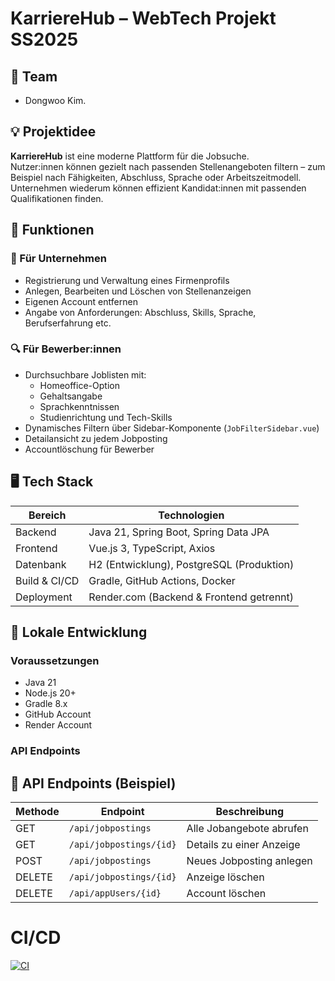 # KarriereHub – WebTech Projekt SS2025

## 👥 Team
- Dongwoo Kim.

## 💡 Projektidee
**KarriereHub** ist eine moderne Plattform für die Jobsuche.  
Nutzer:innen können gezielt nach passenden Stellenangeboten filtern – zum Beispiel nach Fähigkeiten, Abschluss, Sprache oder Arbeitszeitmodell.  
Unternehmen wiederum können effizient Kandidat:innen mit passenden Qualifikationen finden.

## 🔧 Funktionen

### 👤 Für Unternehmen
- Registrierung und Verwaltung eines Firmenprofils
- Anlegen, Bearbeiten und Löschen von Stellenanzeigen
- Eigenen Account entfernen 
- Angabe von Anforderungen: Abschluss, Skills, Sprache, Berufserfahrung etc.


### 🔍 Für Bewerber:innen
- Durchsuchbare Joblisten mit:
    - Homeoffice-Option
    - Gehaltsangabe
    - Sprachkenntnissen
    - Studienrichtung und Tech-Skills
- Dynamisches Filtern über Sidebar-Komponente (`JobFilterSidebar.vue`)
- Detailansicht zu jedem Jobposting
- Accountlöschung für Bewerber

## 🖥️ Tech Stack

| Bereich       | Technologien                                 |
|--------------|-----------------------------------------------|
| Backend       | Java 21, Spring Boot, Spring Data JPA        |
| Frontend      | Vue.js 3, TypeScript, Axios                  |
| Datenbank     | H2 (Entwicklung), PostgreSQL (Produktion)    |
| Build & CI/CD | Gradle, GitHub Actions, Docker               |
| Deployment    | Render.com (Backend & Frontend getrennt)     |


## 🚀 Lokale Entwicklung

### Voraussetzungen
- Java 21
- Node.js 20+
- Gradle 8.x
- GitHub Account
- Render Account


### API Endpoints
## 📡 API Endpoints (Beispiel)

| Methode | Endpoint                | Beschreibung              |
|---------|-------------------------|---------------------------|
| GET     | `/api/jobpostings`      | Alle Jobangebote abrufen |
| GET     | `/api/jobpostings/{id}` | Details zu einer Anzeige |
| POST    | `/api/jobpostings`      | Neues Jobposting anlegen |
| DELETE  | `/api/jobpostings/{id}` | Anzeige löschen          |
| DELETE  | `/api/appUsers/{id}`    | Account löschen          |

# CI/CD

[![CI](https://github.com/Kimsschrift/Webtech_Projekt/actions/workflows/tests.yml/badge.svg)](https://github.com/Kimsschrift/Webtech_Projekt/actions/workflows/tests.yml)